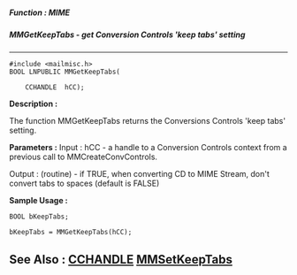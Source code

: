 ##### Function : MIME
##### MMGetKeepTabs - get Conversion Controls 'keep tabs' setting
---
```
#include <mailmisc.h>
BOOL LNPUBLIC MMGetKeepTabs(

	CCHANDLE  hCC);
```
**Description :**

The function  MMGetKeepTabs returns the Conversions Controls 'keep tabs' 
setting.

**Parameters :**
Input :
hCC  -  a handle to a Conversion Controls context from a previous call to MMCreateConvControls.

Output :
(routine)  -  if TRUE, when converting CD to MIME Stream, don't convert tabs to spaces (default is FALSE)



**Sample Usage :**
```
BOOL bKeepTabs;

bKeepTabs = MMGetKeepTabs(hCC);

```
**See Also :**
[CCHANDLE](/reference/Data/CCHANDLE)
[MMSetKeepTabs](/reference/Func/MMSetKeepTabs)
---

